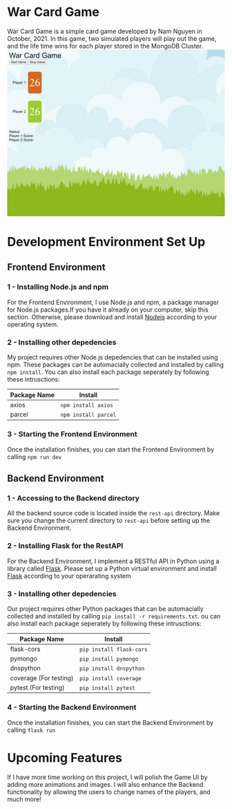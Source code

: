 # War Card Game

War Card Game is a simple card game developed by Nam Nguyen in October, 2021. In this game, two simulated players will play out the game, and the life time wins for each player stored in the MongoDB Cluster. 
![image](https://github.com/tnam02112001/capitalproject/blob/main/images/gameui.jpg?raw=true)

# Development Environment Set Up

## Frontend Environment

### 1 - Installing Node.js and npm

For the Frontend Environment, I use Node.js and npm, a package manager for Node.js packages.If you have it already on your computer, skip this section. Otherwise, please download and install [Nodejs](https://nodejs.org/en/download/) according to your operating system.

### 2 - Installing other depedencies

My project requires other Node.js depedencies that can be installed using npm. These packages can be automacially collected and installed by calling `npm install`. You can also install each package seperately by following these intrusctions:

| Package Name | Install |
| --- | --- |
|axios| `npm install axios`|
|parcel| `npm install parcel`|

### 3 - Starting the Frontend Environment

Once the installation finishes, you can start the Frontend Environment by calling `npm run dev`

## Backend Environment

### 1 - Accessing to the Backend directory

All the backend source code is located inside the `rest-api` directory. Make sure you change the current directory to `rest-api` before setting up the Backend Environment.

### 2 - Installing Flask for the RestAPI

For the Backend Environment, I implement a RESTful API in Python using a library called [Flask](https://flask.palletsprojects.com/en/1.1.x/). Please set up a Python virtual environment and install [Flask](https://flask.palletsprojects.com/en/1.1.x/installation/) according to your operarating system

### 3 - Installing other depedencies

Our project requires other Python packages that can be automacially collected and installed by calling `pip install -r requirements.txt`. ou can also install each package seperately by following these intrusctions:

| Package Name | Install |
| --- | --- |
|flask-cors| `pip install flask-cors`|
|pymongo| `pip install pymongo`|
|dnspython|`pip install dnspython`|
|coverage (For testing)|`pip install coverage`|
|pytest (For testing)|`pip install pytest`|

### 4 - Starting the Backend Environment
Once the installation finishes, you can start the Backend Environment by calling `flask run`

# Upcoming Features
If I have more time working on this project, I will polish the Game UI by adding more animations and images. I will also enhance the Backend functionality by allowing the users to change names of the players, and much more!
 

